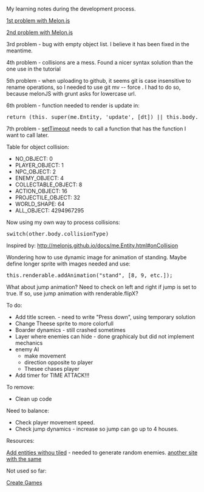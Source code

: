 My learning notes during the development process.

[1st problem with Melon.js](https://groups.google.com/forum/#!msg/melonjs/i4Cbr5R4L0U/tfqt8NrTkQUJ)

[2nd problem with Melon.js](https://groups.google.com/forum/#!topic/melonjs/3Vj6hIbt8m4)

3rd problem - bug with empty object list. I believe it has been fixed in the meantime.

4th problem - collisions are a mess. Found a nicer syntax solution than the one use in the tutorial

5th problem - when uploading to github, it seems git is case insensitive to rename operations, so I needed to use git mv -- force <oldName> <newName>. I had to do so, because melonJS with grunt asks for lowercase url.

6th problem - function needed to render is update in:
<pre>
return (this._super(me.Entity, 'update', [dt]) || this.body.vel.x !== 0 || this.body.vel.y !== 0);
</pre>

7th problem - [setTimeout](http://stackoverflow.com/questions/8375962/settimeout-does-not-work) needs to call a function that has the function I want to call later.


Table for object collision:

* NO_OBJECT: 0
* PLAYER_OBJECT: 1
* NPC_OBJECT: 2
* ENEMY_OBJECT: 4
* COLLECTABLE_OBJECT: 8
* ACTION_OBJECT: 16
* PROJECTILE_OBJECT: 32
* WORLD_SHAPE: 64
* ALL_OBJECT: 4294967295

Now using my own way to process collisions:
<pre>
switch(other.body.collisionType)
</pre>
Inspired by:
http://melonjs.github.io/docs/me.Entity.html#onCollision



Wondering how to use dynamic image for animation of standing. Maybe define longer sprite with images needed and use:

<pre>
this.renderable.addAnimation("stand", [8, 9, etc.]);
</pre>

What about jump animation? Need to check on left and right if jump is set to true. If so, use jump animation with renderable.flipX?

To do:

* Add title screen. - need to write "Press down", using temporary solution
* Change Theese sprite to more colorfull
* Boarder dynamics - still crashed sometimes
* Layer where enemies can hide - done graphicaly but did not implement mechanics
* enemy AI
    * make movement
    * direction opposite to player    
    * Thesee chases player
* Add timer for TIME ATTACK!!!

To remove:

* Clean up code

Need to balance:

* Check player movement speed.
* Check jump dynamics - increase so jump can go up to 4 houses.






Resources:

[Add entities withou tiled](http://stackoverflow.com/questions/24294509/programmatically-insert-entities-in-melonjs) - needed to generate random enemies. [another site with the same](https://github.com/melonjs/melonJS/wiki/Frequently-Asked-Questions#object_pooling)

Not used so far:

[Create Games](http://creategames.tumblr.com/)

